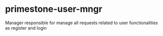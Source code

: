 # primestone-user-mngr
Manager responsible for manage all requests related to user functionalities as register and login

